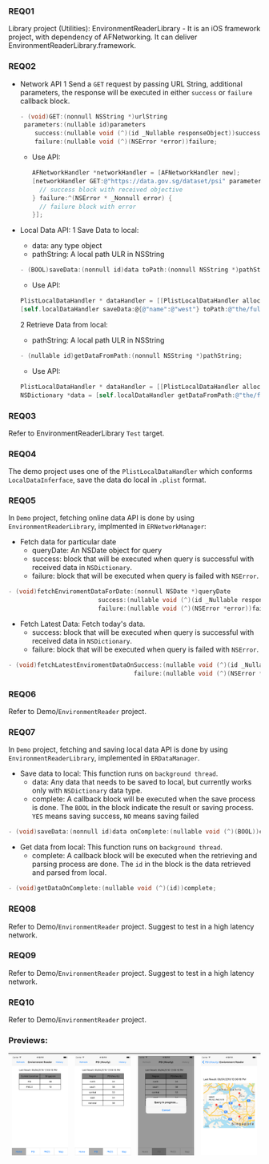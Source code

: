 ### REQ01
Library project (Utilities): EnvironmentReaderLibrary - It is an iOS framework project, with dependency of AFNetworking. It can deliver EnvironmentReaderLibrary.framework.

### REQ02
* Network API
  1 Send a `GET` request by passing URL String, additional parameters, the response will be executed in either `success` or `failure` callback block.
    ```objective-c
    - (void)GET:(nonnull NSString *)urlString
     parameters:(nullable id)parameters
        success:(nullable void (^)(id _Nullable responseObject))success
        failure:(nullable void (^)(NSError *error))failure;
    ```
    * Use API: 
        ```objective-c
        AFNetworkHandler *networkHandler = [AFNetworkHandler new];
        [networkHandler GET:@"https://data.gov.sg/dataset/psi" parameters:param success:^(id  _Nullable responseObject) {
          // success block with received objective
        } failure:^(NSError * _Nonnull error) {
          // failure block with error
        }];
        ```
* Local Data API:
  1 Save Data to local: 
    * data: any type object
    * pathString: A local path ULR in NSString
    ```objective-c
    - (BOOL)saveData:(nonnull id)data toPath:(nonnull NSString *)pathString;
    ```
    * Use API:
    ```objective-c
    PlistLocalDataHandler * dataHandler = [[PlistLocalDataHandler alloc] initWithPlistPath:@"/full/path/of/data.plist"];
    [self.localDataHandler saveData:@{@"name":@"west"} toPath:@"the/full/path/data.plist"];
    ```
  
  2 Retrieve Data from local:
    * pathString: A local path ULR in NSString
    ```objective-c
    - (nullable id)getDataFromPath:(nonnull NSString *)pathString;
    ```
    * Use API:
    ```objective-c
    PlistLocalDataHandler * dataHandler = [[PlistLocalDataHandler alloc] initWithPlistPath:@"/full/path/of/data.plist"];
    NSDictionary *data = [self.localDataHandler getDataFromPath:@"the/full/path/data.plist"];
    ```
    
### REQ03
Refer to EnvironmentReaderLibrary `Test` target.

### REQ04
The demo project uses one of the `PlistLocalDataHandler` which conforms `LocalDataInferface`, save the data do local in `.plist` format. 

### REQ05
In `Demo` project, fetching online data API is done by using `EnvironmentReaderLibrary`, implmented in `ERNetworkManager`:
  * Fetch data for particular date
    * queryDate: An NSDate object for query
    * success: block that will be executed when query is successful with received data in `NSDictionary`. 
    * failure: block that will be executed when query is failed with `NSError`.
  ```objective-c
  - (void)fetchEnviromentDataForDate:(nonnull NSDate *)queryDate
                           success:(nullable void (^)(id _Nullable responseObject))success
                           failure:(nullable void (^)(NSError *error))failure;
  ```

  * Fetch Latest Data: Fetch today's data. 
    * success: block that will be executed when query is successful with received data in `NSDictionary`. 
    * failure: block that will be executed when query is failed with `NSError`.
  ```objective-c
  - (void)fetchLatestEnviromentDataOnSuccess:(nullable void (^)(id _Nullable responseObject))success
                                     failure:(nullable void (^)(NSError *error))failure;
  ```

### REQ06
Refer to Demo/`EnvironmentReader` project.

### REQ07
In `Demo` project, fetching and saving local data API is done by using `EnvironmentReaderLibrary`, implemented in `ERDataManager`.
  * Save data to local: This function runs on `background thread`.
    * data: Any data that needs to be saved to local, but currently works only with `NSDictionary` data type.
    * complete: A callback block will be executed when the save process is done. The `BOOL` in the block indicate the result or saving process. `YES` means saving success, `NO` means saving failed
  ```objective-c
  - (void)saveData:(nonnull id)data onComplete:(nullable void (^)(BOOL))complete;
  ```
  
  * Get data from local: This function runs on `background thread`.
    * complete: A callback block will be executed when the retrieving and parsing process are done. The `id` in the block is the data retrieved and parsed from local.
  ```objective-c
  - (void)getDataOnComplete:(nullable void (^)(id))complete;
  ```
  
### REQ08
Refer to Demo/`EnvironmentReader` project. Suggest to test in a high latency network.

### REQ09
Refer to Demo/`EnvironmentReader` project. Suggest to test in a high latency network.

### REQ10
Refer to Demo/`EnvironmentReader` project.


### Previews:
| ![Image](https://github.com/qkzhu/EnviornmentReaderLibrary/blob/master/Demo/Screenshots/Simulator%20Screen%20Shot%20-%20iPhone%207%20-%202018-04-09%20at%2000.18.18.png) | ![Image](https://github.com/qkzhu/EnviornmentReaderLibrary/blob/master/Demo/Screenshots/Simulator%20Screen%20Shot%20-%20iPhone%207%20-%202018-04-09%20at%2000.18.23.png) | ![Image](https://github.com/qkzhu/EnviornmentReaderLibrary/blob/master/Demo/Screenshots/Simulator%20Screen%20Shot%20-%20iPhone%207%20-%202018-04-09%20at%2000.18.29.png) | ![Image](https://github.com/qkzhu/EnviornmentReaderLibrary/blob/master/Demo/Screenshots/Simulator%20Screen%20Shot%20-%20iPhone%207%20-%202018-04-09%20at%2000.19.11.png) |
| ------ | ------ | ------ | ------ |

